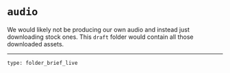 # `audio`

We would likely not be producing our own audio and instead just downloading stock ones. This `draft` folder would contain all those downloaded assets.

- - -

 
```ccard
type: folder_brief_live
```
 
